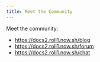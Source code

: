 ```yaml
---
title: Meet the Community
---
```


Meet the community:
- https://docs2.roll1.now.sh/blog
- https://docs2.roll1.now.sh/forum
- https://docs2.roll1.now.sh/chat
